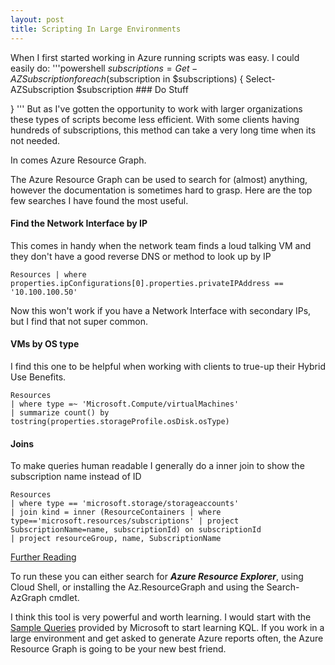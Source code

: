 ```yaml
---
layout: post
title: Scripting In Large Environments
---
```

When I first started working in Azure running scripts was easy. I could easily do:
'''powershell
$subscriptions = Get-AZSubscription
foreach($subscription in $subscriptions)
{
    Select-AZSubscription $subscription
    ### Do Stuff

}
'''
But as I've gotten the opportunity to work with larger organizations these types of scripts become less efficient. With some clients having hundreds of subscriptions, this method can take a very long time when its not needed.

In comes Azure Resource Graph.

The Azure Resource Graph can be used to search for (almost) anything, however the documentation is sometimes hard to grasp. Here are the top few searches I have found the most useful.

#### Find the Network Interface by IP
This comes in handy when the network team finds a loud talking VM and they don't have a good reverse DNS or method to look up by IP

```kusto
Resources | where properties.ipConfigurations[0].properties.privateIPAddress == '10.100.100.50'
```
Now this won't work if you have a Network Interface with secondary IPs, but I find that not super common.

#### VMs by OS type
I find this one to be helpful when working with clients to true-up their Hybrid Use Benefits.

```kusto
Resources
| where type =~ 'Microsoft.Compute/virtualMachines'
| summarize count() by tostring(properties.storageProfile.osDisk.osType)
```

#### Joins
To make queries human readable I generally do a inner join to show the subscription name instead of ID

```kusto
Resources
| where type == 'microsoft.storage/storageaccounts'
| join kind = inner (ResourceContainers | where type=='microsoft.resources/subscriptions' | project SubscriptionName=name, subscriptionId) on subscriptionId
| project resourceGroup, name, SubscriptionName
```
[Further Reading](https://docs.microsoft.com/en-us/azure/data-explorer/kusto/query/joinoperator?pivots=azuredataexplorer#inner-join)


To run these you can either search for ***Azure Resource Explorer***, using Cloud Shell, or installing the Az.ResourceGraph and using the Search-AzGraph cmdlet.

I think this tool is very powerful and worth learning. I would start with the [Sample Queries](https://docs.microsoft.com/en-us/azure/governance/resource-graph/samples/starter?tabs=azure-cli) provided by Microsoft to start learning KQL. If you work in a large environment and get asked to generate Azure reports often, the Azure Resource Graph is going to be your new best friend.